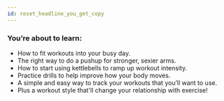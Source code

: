 ```yaml
---
id: reset_headline_you_get_copy
---
```


### You’re about to learn:

- How to fit workouts into your busy day.
- The right way to do a pushup for stronger, sexier arms.
- How to start using kettlebells to ramp up workout intensity.
- Practice drills to help improve how your body moves.
- A simple and easy way to track your workouts that you’ll want to use.
- Plus a workout style that'll change your relationship with exercise!
